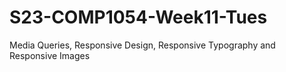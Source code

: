 # S23-COMP1054-Week11-Tues
Media Queries, Responsive Design, Responsive Typography and Responsive Images 
